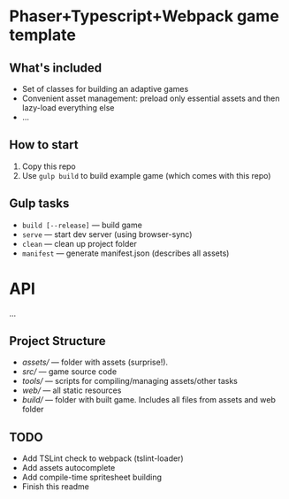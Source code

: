 # Phaser+Typescript+Webpack game template

## What's included

* Set of classes for building an adaptive games
* Convenient asset management: preload only essential assets and then lazy-load everything else
* ...

## How to start

1) Copy this repo
2) Use `gulp build` to build example game (which comes with this repo)


## Gulp tasks

* `build [--release]` — build game
* `serve` — start dev server (using browser-sync)
* `clean` — clean up project folder
* `manifest` — generate manifest.json (describes all assets)

# API

...

## Project Structure

* *assets/* — folder with assets (surprise!). 
* *src/* — game source code
* *tools/* — scripts for compiling/managing assets/other tasks
* *web/* — all static resources
* *build/* — folder with built game. Includes all files from assets and web folder


## TODO
* Add TSLint check to webpack (tslint-loader)
* Add assets autocomplete
* Add compile-time spritesheet building
* Finish this readme
